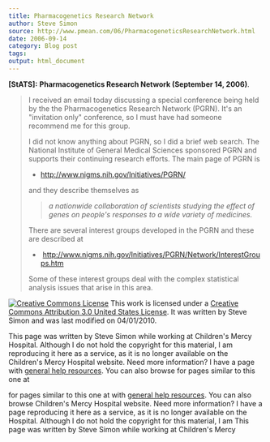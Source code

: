 ```yaml
---
title: Pharmacogenetics Research Network
author: Steve Simon
source: http://www.pmean.com/06/PharmacogeneticsResearchNetwork.html
date: 2006-09-14
category: Blog post
tags: 
output: html_document
---
```

**[StATS]:** **Pharmacogenetics Research Network
(September 14, 2006)**.

> I received an email today discussing a special conference being held
> by the the Pharmacogenetics Research Network (PGRN). It\'s an
> \"invitation only\" conference, so I must have had someone recommend
> me for this group.
>
> I did not know anything about PGRN, so I did a brief web search. The
> National Institute of General Medical Sciences sponsored PGRN and
> supports their continuing research efforts. The main page of PGRN is
>
> -   <http://www.nigms.nih.gov/Initiatives/PGRN/>
>
> and they describe themselves as
>
> > *a nationwide collaboration of scientists studying the effect of
> > genes on people\'s responses to a wide variety of medicines.*
>
> There are several interest groups developed in the PGRN and these are
> described at
>
> -    <http://www.nigms.nih.gov/Initiatives/PGRN/Network/InterestGroups.htm>
>
> Some of these interest groups deal with the complex statistical
> analysis issues that arise in this area.

[![Creative Commons
License](http://i.creativecommons.org/l/by/3.0/us/80x15.png)](http://creativecommons.org/licenses/by/3.0/us/)
This work is licensed under a [Creative Commons Attribution 3.0 United
States License](http://creativecommons.org/licenses/by/3.0/us/). It was
written by Steve Simon and was last modified on 04/01/2010.

This page was written by Steve Simon while working at Children\'s Mercy
Hospital. Although I do not hold the copyright for this material, I am
reproducing it here as a service, as it is no longer available on the
Children\'s Mercy Hospital website. Need more information? I have a page
with [general help resources](../GeneralHelp.html). You can also browse
for pages similar to this one at
<!---More--->
for pages similar to this one at
with [general help resources](../GeneralHelp.html). You can also browse
Children\'s Mercy Hospital website. Need more information? I have a page
reproducing it here as a service, as it is no longer available on the
Hospital. Although I do not hold the copyright for this material, I am
This page was written by Steve Simon while working at Children\'s Mercy

<!---Do not use
**[StATS]:** **Pharmacogenetics Research Network
This page was written by Steve Simon while working at Children\'s Mercy
Hospital. Although I do not hold the copyright for this material, I am
reproducing it here as a service, as it is no longer available on the
Children\'s Mercy Hospital website. Need more information? I have a page
with [general help resources](../GeneralHelp.html). You can also browse
for pages similar to this one at
--->

